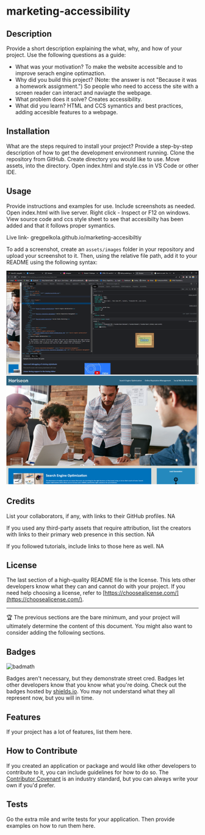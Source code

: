 # marketing-accessibility

## Description

Provide a short description explaining the what, why, and how of your project. Use the following questions as a guide:

- What was your motivation?
  To make the website accessible and to improve serach engine optimaztion.
- Why did you build this project? (Note: the answer is not "Because it was a homework assignment.")
  So people who need to access the site with a screen reader can interact and naviagte the webpage.
- What problem does it solve?
  Creates accessibility.
- What did you learn?
  HTML and CCS symantics and best practices, adding accesible features to a webpage.

## Installation

What are the steps required to install your project? Provide a step-by-step description of how to get the development environment running.
Clone the repository from GitHub.
Create directory you would like to use.
Move assets, into the directory.
Open index.html and style.css in VS Code or other IDE.

## Usage

Provide instructions and examples for use. Include screenshots as needed.
Open index.html with live server.
Right click - Inspect or F12 on windows.
View source code and ccs style sheet to see that accesibilty has been added and that it follows proper symantics.

Live link- gregpelkola.github.io/marketing-accesibiltiy

To add a screenshot, create an `assets/images` folder in your repository and upload your screenshot to it. Then, using the relative file path, add it to your README using the following syntax:

![alt text](assets/images/finished.png)
![alt text](assets/images/live.png)

## Credits

List your collaborators, if any, with links to their GitHub profiles.
NA

If you used any third-party assets that require attribution, list the creators with links to their primary web presence in this section.
NA

If you followed tutorials, include links to those here as well.
NA

## License

The last section of a high-quality README file is the license. This lets other developers know what they can and cannot do with your project. If you need help choosing a license, refer to [https://choosealicense.com/](https://choosealicense.com/).

---

🏆 The previous sections are the bare minimum, and your project will ultimately determine the content of this document. You might also want to consider adding the following sections.

## Badges

![badmath](https://img.shields.io/github/languages/top/nielsenjared/badmath)

Badges aren't necessary, but they demonstrate street cred. Badges let other developers know that you know what you're doing. Check out the badges hosted by [shields.io](https://shields.io/). You may not understand what they all represent now, but you will in time.

## Features

If your project has a lot of features, list them here.

## How to Contribute

If you created an application or package and would like other developers to contribute to it, you can include guidelines for how to do so. The [Contributor Covenant](https://www.contributor-covenant.org/) is an industry standard, but you can always write your own if you'd prefer.

## Tests

Go the extra mile and write tests for your application. Then provide examples on how to run them here.
